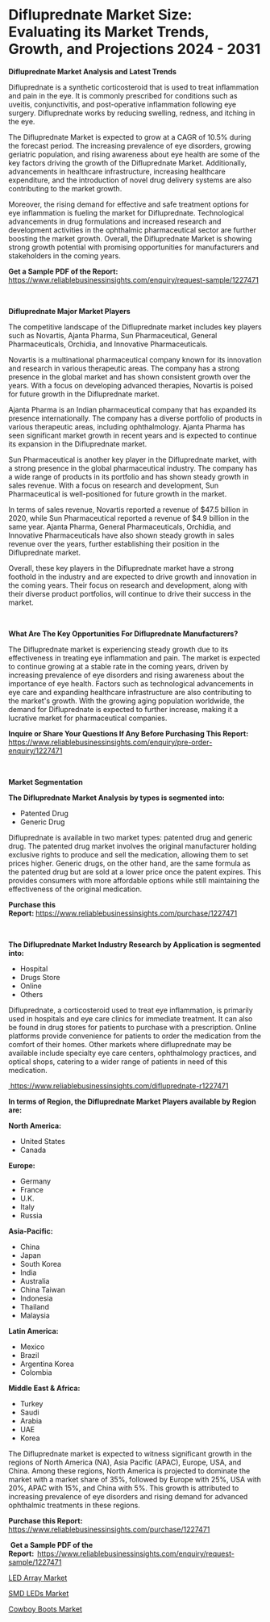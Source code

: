 <p><h1>Difluprednate Market Size: Evaluating its Market Trends, Growth, and Projections 2024 - 2031</h1></p><p><strong>Difluprednate Market Analysis and Latest Trends</strong></p>
<p><p>Difluprednate is a synthetic corticosteroid that is used to treat inflammation and pain in the eye. It is commonly prescribed for conditions such as uveitis, conjunctivitis, and post-operative inflammation following eye surgery. Difluprednate works by reducing swelling, redness, and itching in the eye.</p><p>The Difluprednate Market is expected to grow at a CAGR of 10.5% during the forecast period. The increasing prevalence of eye disorders, growing geriatric population, and rising awareness about eye health are some of the key factors driving the growth of the Difluprednate Market. Additionally, advancements in healthcare infrastructure, increasing healthcare expenditure, and the introduction of novel drug delivery systems are also contributing to the market growth.</p><p>Moreover, the rising demand for effective and safe treatment options for eye inflammation is fueling the market for Difluprednate. Technological advancements in drug formulations and increased research and development activities in the ophthalmic pharmaceutical sector are further boosting the market growth. Overall, the Difluprednate Market is showing strong growth potential with promising opportunities for manufacturers and stakeholders in the coming years.</p></p>
<p><strong>Get a Sample PDF of the Report:&nbsp;</strong> <a href="https://www.reliablebusinessinsights.com/enquiry/request-sample/1227471">https://www.reliablebusinessinsights.com/enquiry/request-sample/1227471</a></p>
<p>&nbsp;</p>
<p><strong>Difluprednate Major Market Players</strong></p>
<p><p>The competitive landscape of the Difluprednate market includes key players such as Novartis, Ajanta Pharma, Sun Pharmaceutical, General Pharmaceuticals, Orchidia, and Innovative Pharmaceuticals. </p><p>Novartis is a multinational pharmaceutical company known for its innovation and research in various therapeutic areas. The company has a strong presence in the global market and has shown consistent growth over the years. With a focus on developing advanced therapies, Novartis is poised for future growth in the Difluprednate market. </p><p>Ajanta Pharma is an Indian pharmaceutical company that has expanded its presence internationally. The company has a diverse portfolio of products in various therapeutic areas, including ophthalmology. Ajanta Pharma has seen significant market growth in recent years and is expected to continue its expansion in the Difluprednate market. </p><p>Sun Pharmaceutical is another key player in the Difluprednate market, with a strong presence in the global pharmaceutical industry. The company has a wide range of products in its portfolio and has shown steady growth in sales revenue. With a focus on research and development, Sun Pharmaceutical is well-positioned for future growth in the market. </p><p>In terms of sales revenue, Novartis reported a revenue of $47.5 billion in 2020, while Sun Pharmaceutical reported a revenue of $4.9 billion in the same year. Ajanta Pharma, General Pharmaceuticals, Orchidia, and Innovative Pharmaceuticals have also shown steady growth in sales revenue over the years, further establishing their position in the Difluprednate market. </p><p>Overall, these key players in the Difluprednate market have a strong foothold in the industry and are expected to drive growth and innovation in the coming years. Their focus on research and development, along with their diverse product portfolios, will continue to drive their success in the market.</p></p>
<p>&nbsp;</p>
<p><strong>What Are The Key Opportunities For Difluprednate Manufacturers?</strong></p>
<p><p>The Difluprednate market is experiencing steady growth due to its effectiveness in treating eye inflammation and pain. The market is expected to continue growing at a stable rate in the coming years, driven by increasing prevalence of eye disorders and rising awareness about the importance of eye health. Factors such as technological advancements in eye care and expanding healthcare infrastructure are also contributing to the market's growth. With the growing aging population worldwide, the demand for Difluprednate is expected to further increase, making it a lucrative market for pharmaceutical companies.</p></p>
<p><strong>Inquire or Share Your Questions If Any Before Purchasing This Report:</strong> <a href="https://www.reliablebusinessinsights.com/enquiry/pre-order-enquiry/1227471">https://www.reliablebusinessinsights.com/enquiry/pre-order-enquiry/1227471</a></p>
<p>&nbsp;</p>
<p><strong>Market Segmentation</strong></p>
<p><strong>The Difluprednate Market Analysis by types is segmented into:</strong></p>
<p><ul><li>Patented Drug</li><li>Generic Drug</li></ul></p>
<p><p>Difluprednate is available in two market types: patented drug and generic drug. The patented drug market involves the original manufacturer holding exclusive rights to produce and sell the medication, allowing them to set prices higher. Generic drugs, on the other hand, are the same formula as the patented drug but are sold at a lower price once the patent expires. This provides consumers with more affordable options while still maintaining the effectiveness of the original medication.</p></p>
<p><strong>Purchase this Report:&nbsp;</strong><a href="https://www.reliablebusinessinsights.com/purchase/1227471">https://www.reliablebusinessinsights.com/purchase/1227471</a></p>
<p>&nbsp;</p>
<p><strong>The Difluprednate Market Industry Research by Application is segmented into:</strong></p>
<p><ul><li>Hospital</li><li>Drugs Store</li><li>Online</li><li>Others</li></ul></p>
<p><p>Difluprednate, a corticosteroid used to treat eye inflammation, is primarily used in hospitals and eye care clinics for immediate treatment. It can also be found in drug stores for patients to purchase with a prescription. Online platforms provide convenience for patients to order the medication from the comfort of their homes. Other markets where difluprednate may be available include specialty eye care centers, ophthalmology practices, and optical shops, catering to a wider range of patients in need of this medication.</p></p>
<p><a href="https://www.reliablebusinessinsights.com/difluprednate-r1227471">&nbsp;https://www.reliablebusinessinsights.com/difluprednate-r1227471</a></p>
<p><strong>In terms of Region, the Difluprednate Market Players available by Region are:</strong></p>
<p>
    <p> <strong> North America: </strong>
        <ul>
            <li>United States</li>
            <li>Canada</li>
        </ul>
        </p> 
    <p> <strong> Europe: </strong>
        <ul>
            <li>Germany</li>
            <li>France</li>
            <li>U.K.</li>
            <li>Italy</li>
            <li>Russia</li>
        </ul>
        </p> 
    <p> <strong> Asia-Pacific: </strong>
        <ul>
            <li>China</li>
            <li>Japan</li>
            <li>South Korea</li>
            <li>India</li>
            <li>Australia</li>
            <li>China Taiwan</li>
            <li>Indonesia</li>
            <li>Thailand</li>
            <li>Malaysia</li>
        </ul>
        </p> 
    <p> <strong> Latin America: </strong>
        <ul>
            <li>Mexico</li>
            <li>Brazil</li>
            <li>Argentina Korea</li>
            <li>Colombia</li>
        </ul>
        </p> 
    <p> <strong> Middle East & Africa: </strong>
        <ul>
            <li>Turkey</li>
            <li>Saudi</li>
            <li>Arabia</li>
            <li>UAE</li>
            <li>Korea</li>
        </ul>
    </p>
    </p>
<p><p>The Difluprednate market is expected to witness significant growth in the regions of North America (NA), Asia Pacific (APAC), Europe, USA, and China. Among these regions, North America is projected to dominate the market with a market share of 35%, followed by Europe with 25%, USA with 20%, APAC with 15%, and China with 5%. This growth is attributed to increasing prevalence of eye disorders and rising demand for advanced ophthalmic treatments in these regions.</p></p>
<p><strong>Purchase this Report: </strong><a href="https://www.reliablebusinessinsights.com/purchase/1227471">https://www.reliablebusinessinsights.com/purchase/1227471</a></p>
<p>&nbsp;<strong>Get a Sample PDF of the Report:&nbsp;&nbsp;</strong><a href="https://www.reliablebusinessinsights.com/enquiry/request-sample/1227471">https://www.reliablebusinessinsights.com/enquiry/request-sample/1227471</a></p>
<p><strong></strong></p>
<p><p><a href="https://github.com/kumertitash/Market-Research-Report-List-1/blob/main/led-array-market.md">LED Array Market</a></p><p><a href="https://github.com/amapolalg/Market-Research-Report-List-1/blob/main/smd-leds-market.md">SMD LEDs Market</a></p><p><a href="https://github.com/huqhwmcs55/Market-Research-Report-List-1/blob/main/cowboy-boots-market.md">Cowboy Boots Market</a></p></p>